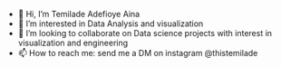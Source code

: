 - 👋 Hi, I’m Temilade Adefioye Aina
- 👀 I’m interested in Data Analysis and visualization
- 💞️ I’m looking to collaborate on Data science projects with interest in visualization and engineering
- 📫 How to reach me: send me a DM on instagram @thistemilade

<!---
temmyfioye/temmyfioye is a ✨ special ✨ repository because its `README.md` (this file) appears on your GitHub profile.
You can click the Preview link to take a look at your changes.
--->
